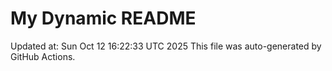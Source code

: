 # My Dynamic README
Updated at: Sun Oct 12 16:22:33 UTC 2025
This file was auto-generated by GitHub Actions.
